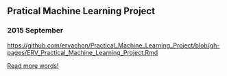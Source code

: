 ## Pratical Machine Learning Project
### 2015 September 
  
https://github.com/ervachon/Practical_Machine_Learning_Project/blob/gh-pages/ERV_Practical_Machine_Learning_Project.Rmd  
  
  
[Read more words!](ERV_Practical_Machine_Learning_Project.Rmd)

